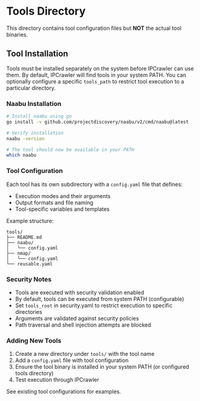 # Tools Directory

This directory contains tool configuration files but **NOT** the actual tool binaries.

## Tool Installation

Tools must be installed separately on the system before IPCrawler can use them. By default, IPCrawler will find tools in your system PATH. You can optionally configure a specific `tools_path` to restrict tool execution to a particular directory.

### Naabu Installation

```bash
# Install naabu using go
go install -v github.com/projectdiscovery/naabu/v2/cmd/naabu@latest

# Verify installation
naabu -version

# The tool should now be available in your PATH
which naabu
```

### Tool Configuration

Each tool has its own subdirectory with a `config.yaml` file that defines:
- Execution modes and their arguments
- Output formats and file naming
- Tool-specific variables and templates

Example structure:
```
tools/
├── README.md
├── naabu/
│   └── config.yaml
├── nmap/
│   └── config.yaml
└── reusable.yaml
```

### Security Notes

- Tools are executed with security validation enabled
- By default, tools can be executed from system PATH (configurable)
- Set `tools_root` in security.yaml to restrict execution to specific directories
- Arguments are validated against security policies  
- Path traversal and shell injection attempts are blocked

### Adding New Tools

1. Create a new directory under `tools/` with the tool name
2. Add a `config.yaml` file with tool configuration
3. Ensure the tool binary is installed in your system PATH (or configured tools directory)
4. Test execution through IPCrawler

See existing tool configurations for examples.
